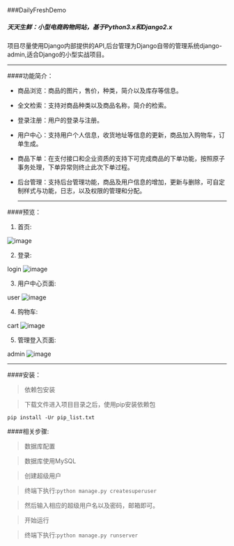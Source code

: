 

###DailyFreshDemo

#####	天天生鲜：小型电商购物网站，基于Python3.x和Django2.x  

​	项目尽量使用Django内部提供的API,后台管理为Django自带的管理系统django-admin,适合Django的小型实战项目。

***

####功能简介：

- 商品浏览：商品的图片，售价，种类，简介以及库存等信息。

- 全文检索：支持对商品种类以及商品名称，简介的检索。

- 登录注册：用户的登录与注册。

- 用户中心：支持用户个人信息，收货地址等信息的更新，商品加入购物车，订单生成。

- 商品下单：在支付接口和企业资质的支持下可完成商品的下单功能，按照原子事务处理，下单异常则终止此次下单过程。

- 后台管理：支持后台管理功能，商品及用户信息的增加，更新与删除，可自定制样式与功能，日志，以及权限的管理和分配。

  ***

####预览：

1. 首页:

![image](https://github.com/CarrymeQUQ/myimages/blob/master/images/WHM7VR~G~9F_M%5BV~CM0%24U%40X.png)

2. 登录:

login
![image](https://github.com/CarrymeQUQ/myimages/blob/master/images/%5BSACVK~%5BDQQ3UL7NB8G26%24H.png)

3. 用户中心页面:

user
![image](https://github.com/CarrymeQUQ/myimages/blob/master/images/JF7H6%40POP3OG~5%5BP2HH2ULD.png)

4. 购物车:

cart
![image](https://github.com/CarrymeQUQ/myimages/blob/master/images/JF7H6%40POP3OG~5%5BP2HH2ULD.png)

5. 管理登入页面:

admin
![image](https://github.com/CarrymeQUQ/myimages/blob/master/images/0AMDD(TXO9~N)HR%60%40I3%5D5Z2.png)

[更多页面]:https://github.com/CarrymeQUQ/myimages/tree/master/images

***

####安装：

>  依赖包安装

> 下载文件进入项目目录之后，使用pip安装依赖包

`pip install -Ur pip_list.txt`

####相关步骤:

>  数据库配置

>  数据库使用MySQL

>  创建超级用户

>  终端下执行:`python manage.py createsuperuser`

>  然后输入相应的超级用户名以及密码，邮箱即可。

>  开始运行

>  终端下执行:`python manage.py runserver`



